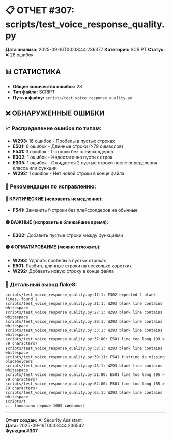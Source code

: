 # 📋 ОТЧЕТ #307: scripts/test_voice_response_quality.py

**Дата анализа:** 2025-09-16T00:08:44.236377
**Категория:** SCRIPT
**Статус:** ❌ 28 ошибок

## 📊 СТАТИСТИКА

- **Общее количество ошибок:** 28
- **Тип файла:** SCRIPT
- **Путь к файлу:** `scripts/test_voice_response_quality.py`

## ❌ ОБНАРУЖЕННЫЕ ОШИБКИ

### 📈 Распределение ошибок по типам:

- **W293:** 16 ошибок - Пробелы в пустых строках
- **E501:** 6 ошибок - Длинные строки (>79 символов)
- **F541:** 3 ошибок - f-строки без плейсхолдеров
- **E302:** 1 ошибок - Недостаточно пустых строк
- **E305:** 1 ошибок - Ожидается 2 пустые строки после определения класса или функции
- **W292:** 1 ошибок - Нет новой строки в конце файла

### 🎯 Рекомендации по исправлению:

#### 🔴 КРИТИЧЕСКИЕ (исправить немедленно):
- **F541:** Заменить f-строки без плейсхолдеров на обычные

#### 🟡 ВАЖНЫЕ (исправить в ближайшее время):
- **E302:** Добавить пустые строки между функциями

#### 🟢 ФОРМАТИРОВАНИЕ (можно отложить):
- **W293:** Удалить пробелы в пустых строках
- **E501:** Разбить длинные строки на несколько коротких
- **W292:** Добавить новую строку в конце файла

### 📝 Детальный вывод flake8:

```
scripts/test_voice_response_quality.py:17:1: E302 expected 2 blank lines, found 1
scripts/test_voice_response_quality.py:21:1: W293 blank line contains whitespace
scripts/test_voice_response_quality.py:27:1: W293 blank line contains whitespace
scripts/test_voice_response_quality.py:29:1: W293 blank line contains whitespace
scripts/test_voice_response_quality.py:33:1: W293 blank line contains whitespace
scripts/test_voice_response_quality.py:37:80: E501 line too long (99 > 79 characters)
scripts/test_voice_response_quality.py:38:1: W293 blank line contains whitespace
scripts/test_voice_response_quality.py:39:11: F541 f-string is missing placeholders
scripts/test_voice_response_quality.py:43:1: W293 blank line contains whitespace
scripts/test_voice_response_quality.py:51:80: E501 line too long (95 > 79 characters)
scripts/test_voice_response_quality.py:62:80: E501 line too long (85 > 79 characters)
scripts/test_voice_response_quality.py:65:1: W293 blank line contains whitespace
scripts/t
... (показаны первые 1000 символов)
```

---
**Отчет создан:** AI Security Assistant  
**Дата:** 2025-09-16T00:08:44.236542  
**Функция #307**
